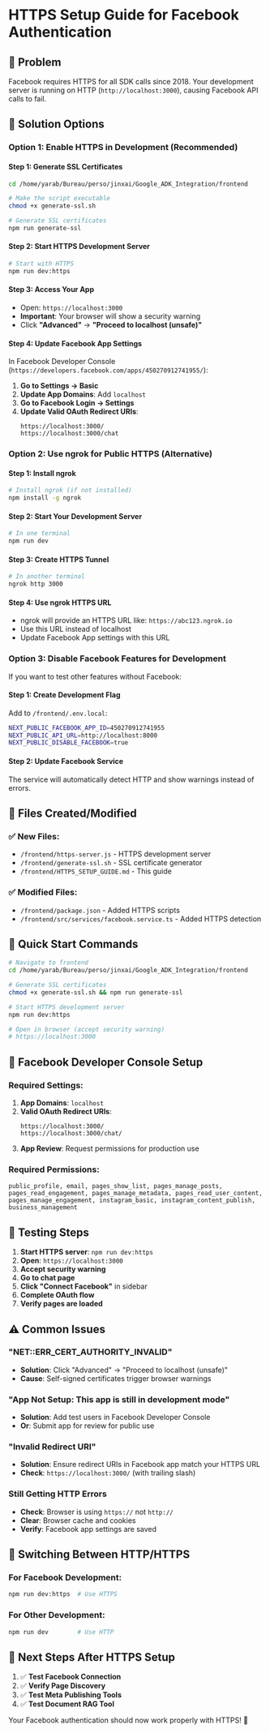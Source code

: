 # HTTPS Setup Guide for Facebook Authentication

## 🚨 **Problem**
Facebook requires HTTPS for all SDK calls since 2018. Your development server is running on HTTP (`http://localhost:3000`), causing Facebook API calls to fail.

## 🔧 **Solution Options**

### **Option 1: Enable HTTPS in Development (Recommended)**

#### Step 1: Generate SSL Certificates
```bash
cd /home/yarab/Bureau/perso/jinxai/Google_ADK_Integration/frontend

# Make the script executable
chmod +x generate-ssl.sh

# Generate SSL certificates
npm run generate-ssl
```

#### Step 2: Start HTTPS Development Server
```bash
# Start with HTTPS
npm run dev:https
```

#### Step 3: Access Your App
- Open: `https://localhost:3000`
- **Important**: Your browser will show a security warning
- Click **"Advanced"** → **"Proceed to localhost (unsafe)"**

#### Step 4: Update Facebook App Settings
In Facebook Developer Console (`https://developers.facebook.com/apps/450270912741955/`):

1. **Go to Settings → Basic**
2. **Update App Domains**: Add `localhost`
3. **Go to Facebook Login → Settings**
4. **Update Valid OAuth Redirect URIs**:
   ```
   https://localhost:3000/
   https://localhost:3000/chat
   ```

### **Option 2: Use ngrok for Public HTTPS (Alternative)**

#### Step 1: Install ngrok
```bash
# Install ngrok (if not installed)
npm install -g ngrok
```

#### Step 2: Start Your Development Server
```bash
# In one terminal
npm run dev
```

#### Step 3: Create HTTPS Tunnel
```bash
# In another terminal
ngrok http 3000
```

#### Step 4: Use ngrok HTTPS URL
- ngrok will provide an HTTPS URL like: `https://abc123.ngrok.io`
- Use this URL instead of localhost
- Update Facebook App settings with this URL

### **Option 3: Disable Facebook Features for Development**

If you want to test other features without Facebook:

#### Step 1: Create Development Flag
Add to `/frontend/.env.local`:
```bash
NEXT_PUBLIC_FACEBOOK_APP_ID=450270912741955
NEXT_PUBLIC_API_URL=http://localhost:8000
NEXT_PUBLIC_DISABLE_FACEBOOK=true
```

#### Step 2: Update Facebook Service
The service will automatically detect HTTP and show warnings instead of errors.

## 🔧 **Files Created/Modified**

### ✅ **New Files**:
- `/frontend/https-server.js` - HTTPS development server
- `/frontend/generate-ssl.sh` - SSL certificate generator
- `/frontend/HTTPS_SETUP_GUIDE.md` - This guide

### ✅ **Modified Files**:
- `/frontend/package.json` - Added HTTPS scripts
- `/frontend/src/services/facebook.service.ts` - Added HTTPS detection

## 🚀 **Quick Start Commands**

```bash
# Navigate to frontend
cd /home/yarab/Bureau/perso/jinxai/Google_ADK_Integration/frontend

# Generate SSL certificates
chmod +x generate-ssl.sh && npm run generate-ssl

# Start HTTPS development server
npm run dev:https

# Open in browser (accept security warning)
# https://localhost:3000
```

## 🔧 **Facebook Developer Console Setup**

### **Required Settings**:

1. **App Domains**: `localhost`
2. **Valid OAuth Redirect URIs**:
   ```
   https://localhost:3000/
   https://localhost:3000/chat/
   ```
3. **App Review**: Request permissions for production use

### **Required Permissions**:
```
public_profile, email, pages_show_list, pages_manage_posts, 
pages_read_engagement, pages_manage_metadata, pages_read_user_content, 
pages_manage_engagement, instagram_basic, instagram_content_publish, 
business_management
```

## 🧪 **Testing Steps**

1. **Start HTTPS server**: `npm run dev:https`
2. **Open**: `https://localhost:3000`
3. **Accept security warning**
4. **Go to chat page**
5. **Click "Connect Facebook"** in sidebar
6. **Complete OAuth flow**
7. **Verify pages are loaded**

## ⚠️ **Common Issues**

### **"NET::ERR_CERT_AUTHORITY_INVALID"**
- **Solution**: Click "Advanced" → "Proceed to localhost (unsafe)"
- **Cause**: Self-signed certificates trigger browser warnings

### **"App Not Setup: This app is still in development mode"**
- **Solution**: Add test users in Facebook Developer Console
- **Or**: Submit app for review for public use

### **"Invalid Redirect URI"**
- **Solution**: Ensure redirect URIs in Facebook app match your HTTPS URL
- **Check**: `https://localhost:3000/` (with trailing slash)

### **Still Getting HTTP Errors**
- **Check**: Browser is using `https://` not `http://`
- **Clear**: Browser cache and cookies
- **Verify**: Facebook app settings are saved

## 🔄 **Switching Between HTTP/HTTPS**

### **For Facebook Development**:
```bash
npm run dev:https  # Use HTTPS
```

### **For Other Development**:
```bash
npm run dev        # Use HTTP
```

## 📝 **Next Steps After HTTPS Setup**

1. ✅ **Test Facebook Connection**
2. ✅ **Verify Page Discovery**  
3. ✅ **Test Meta Publishing Tools**
4. ✅ **Test Document RAG Tool**

Your Facebook authentication should now work properly with HTTPS! 🎉
